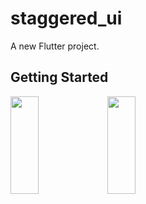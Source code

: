 # staggered_ui

A new Flutter project.

## Getting Started


<p>
<img src="https://github.com/khushipatel0147/staggered_ui/assets/119857263/8a555600-913c-44a7-b89c-0be3a23171d5" height="20%" width="30%" >
<img src="https://github.com/khushipatel0147/staggered_ui/assets/119857263/787756a5-4edd-4c26-9f6a-58a456c782e8" height="20%" width="30%" >
</p>


